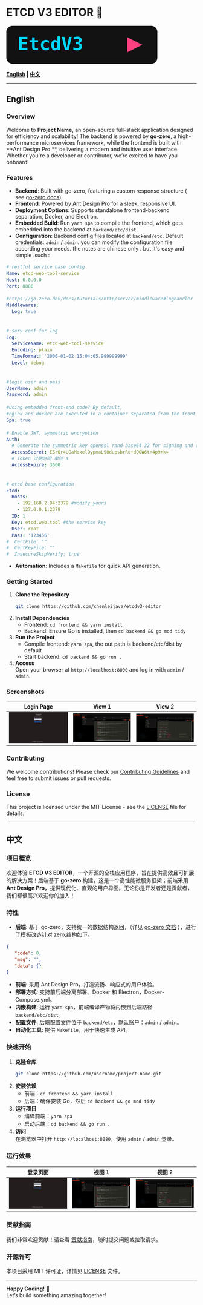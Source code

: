# ETCD V3 EDITOR 🚀

![Logo](/img/etcd.svg)

**[English](#english) | [中文](#chinese)**

---

## English

### Overview

Welcome to **Project Name**, an open-source full-stack application designed for efficiency and scalability! The backend
is powered by **go-zero**, a high-performance microservices framework, while the frontend is built with **Ant Design Pro
**, delivering a modern and intuitive user interface. Whether you're a developer or contributor, we’re excited to have
you onboard!

### Features

- **Backend**: Built with go-zero, featuring a custom response structure (
  see [go-zero docs](https://go-zero.dev/docs/tutorials/cli/template)).
- **Frontend**: Powered by Ant Design Pro for a sleek, responsive UI.
- **Deployment Options**: Supports standalone frontend-backend separation, Docker, and Electron.
- **Embedded Build**: Run `yarn spa` to compile the frontend, which gets embedded into the backend at
  `backend/etc/dist`.
- **Configuration**: Backend config files located at `backend/etc`. Default credentials: `admin` / `admin`. you can modify 
the configuration file according your needs. the notes are chinese only . but it's easy and simple .such :

```yaml
# restful service base config
Name: etcd-web-tool-service
Host: 0.0.0.0
Port: 8888

#https://go-zero.dev/docs/tutorials/http/server/middleware#loghandler
Middlewares:
  Log: true


# serv conf for log
Log:
  ServiceName: etcd-web-tool-service
  Encoding: plain
  TimeFormat: '2006-01-02 15:04:05.999999999'
  Level: debug


#login user and pass
UserName: admin
Password: admin

#Using embedded front-end code? By default, 
#nginx and docker are executed in a container separated from the front and back ends, as described in Docker-compose
Spa: true

# Enable JWT, symmetric encryption
Auth:
  # Generate the symmetric key openssl rand-base64 32 for signing and verifying signatures, which can be changed periodically by itself
  AccessSecret: ESrQr4UGaMoxelQypmaL90dupsbrRd+dQQW6t+4p9+k=
  # Token 过期时间 单位 s
  AccessExpire: 3600


# etcd base configuration 
Etcd:
  Hosts:
    - 192.168.2.94:2379 #modify yours
    - 127.0.0.1:2379
  ID: 1
  Key: etcd.web.tool #the service key 
  User: root
  Pass: '123456'
#  CertFile: ""
#  CertKeyFile: ""
#  InsecureSkipVerify: true


```
- **Automation**: Includes a `Makefile` for quick API generation.

### Getting Started

1. **Clone the Repository**
   ```bash
   git clone https://github.com/chenleijava/etcdv3-editor
   ```
2. **Install Dependencies**
    - Frontend: `cd frontend && yarn install`
    - Backend: Ensure Go is installed, then `cd backend && go mod tidy`
3. **Run the Project**
    - Compile frontend: `yarn spa`, the out path is backend/etc/dist by default
    - Start backend: `cd backend && go run .`
4. **Access**  
   Open your browser at `http://localhost:8000` and log in with `admin` / `admin`.

### Screenshots

| Login Page              | View 1                    | View 2                    |
|-------------------------|---------------------------|---------------------------|
| ![Login](img/login.png) | ![View 0](img/view_0.png) | ![View 1](img/view_1.png) |

### Contributing

We welcome contributions! Please check our [Contributing Guidelines](CONTRIBUTING.md) and feel free to submit issues or
pull requests.

### License

This project is licensed under the MIT License - see the [LICENSE](LICENSE) file for details.

---

## 中文

### 项目概览

欢迎体验 **ETCD V3 EDITOR**，一个开源的全栈应用程序，旨在提供高效且可扩展的解决方案！后端基于 **go-zero**
构建，这是一个高性能微服务框架；前端采用 **Ant Design Pro**，提供现代化、直观的用户界面。无论你是开发者还是贡献者，我们都很高兴欢迎你的加入！

### 特性

- **后端**: 基于 go-zero，支持统一的数据结构返回，（详见 [go-zero 文档](https://go-zero.dev/docs/tutorials/cli/template)
  ），进行了模板改造针对 zero,结构如下。

```json
{
   "code": 0,
   "msg": "",
   "data": {}
}
```
- **前端**: 采用 Ant Design Pro，打造流畅、响应式的用户体验。
- **部署方式**: 支持前后端分离部署、Docker 和 Electron，Docker-Compose.yml。
- **内嵌构建**: 运行 `yarn spa`，前端编译产物将内嵌到后端路径 `backend/etc/dist`。
- **配置文件**: 后端配置文件位于 `backend/etc`，默认账户：`admin` / `admin`。
- **自动化工具**: 提供 `Makefile`，用于快速生成 API。

### 快速开始

1. **克隆仓库**
   ```bash
   git clone https://github.com/username/project-name.git
   ```
2. **安装依赖**
    - 前端：`cd frontend && yarn install`
    - 后端：确保安装 Go，然后 `cd backend && go mod tidy`
3. **运行项目**
    - 编译前端：`yarn spa`
    - 启动后端：`cd backend && go run .`
4. **访问**  
   在浏览器中打开 `http://localhost:8080`，使用 `admin` / `admin` 登录。

### 运行效果

| 登录页面                    | 视图 1                      | 视图 2                      |
|-------------------------|---------------------------|---------------------------|
| ![Login](img/login.png) | ![View 0](img/view_0.png) | ![View 1](img/view_1.png) |

### 贡献指南

我们非常欢迎贡献！请查看 [贡献指南](CONTRIBUTING.md)，随时提交问题或拉取请求。

### 开源许可

本项目采用 MIT 许可证，详情见 [LICENSE](LICENSE) 文件。

---

**Happy Coding!** 🎉  
Let’s build something amazing together!